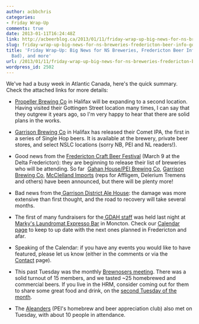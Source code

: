 ```yaml
---
author: acbbchris
categories:
- Friday Wrap-Up
comments: true
date: 2013-01-11T16:24:48Z
link: http://acbeerblog.ca/2013/01/11/friday-wrap-up-big-news-for-ns-breweries-fredericton-beer-info-good-and-bad-and-more/
slug: friday-wrap-up-big-news-for-ns-breweries-fredericton-beer-info-good-and-bad-and-more
title: 'Friday Wrap-Up: Big News for NS Breweries, Fredericton Beer Info (Good and
  Bad), and more'
url: /2013/01/11/friday-wrap-up-big-news-for-ns-breweries-fredericton-beer-info-good-and-bad-and-more/
wordpress_id: 2502
---
```


We've had a busy week in Atlantic Canada, here's the quick summary. Check the attached links for more details:



	
  * [Propeller Brewing Co](http://drinkpropeller.ca/) in Halifax will be expanding to a second location. Having visited their Gottingen Street location many times, I can say that they outgrew it years ago, so I'm very happy to hear that there are solid plans in the works.

	
  * [Garrison Brewing Co](http://www.garrisonbrewing.com/) in Halifax has released their Comet IPA, the first in a series of Single Hop beers. It is available at the brewery, private beer stores, and select NSLC locations (sorry NB, PEI and NL readers!).

	
  * Good news from the [Fredericton Craft Beer Festival](https://frederictoncraftbeerfestival.eventbrite.ca/) (March 9 at the Delta Fredericton): they are beginning to release their list of breweries who will be attending. So far  [Gahan House/PEI Brewing Co](http://www.peibrewingcompany.com/), [Garrison Brewing Co](http://www.garrisonbrewing.com), [McClelland Imports](http://www.mcclellandbeers.ca/test/products/products_index.shtml) (reps for Affligem, Delerium Tremens and others) have been announced, but there will be plenty more!

	
  * Bad news from the[ Garrison District Ale House](http://www.thegarrison.ca/): the damage was more extensive than first thought, and the road to recovery will take several months.

	
  * The first of many fundraisers for the[ GDAH staff](https://www.facebook.com/FundraiserForGarrisonStaff) was held last night at [Marky's Laundromat Expresso Bar](https://www.facebook.com/groups/2429282830/) in Moncton. Check our [Calendar page](http://atlanticcanadabeerblog.wordpress.com/calendar-of-events/) to keep to up date with the next ones planned in Fredericton and afar.

	
  * Speaking of the Calendar: if you have any events you would like to have featured, please let us know (either in the comments or via the [Contact](http://atlanticcanadabeerblog.wordpress.com/contact/) page).

	
  * This past Tuesday was the monthly [Brewnosers meeting](http://www.brewnosers.org/forums/viewtopic.php?f=5&t=3658). There was a solid turnout of 15 members, and we tasted ~25 homebrewed and commercial beers. If you live in the HRM, consider coming out for them to share some great food and drink, on the [second Tuesday of the month](http://www.brewnosers.org/forums/viewforum.php?f=5&sid=4047d11ce33de14b1fc9cd37a5dddf17).

	
  * The [Aleanders](http://www.brewnosers.org/forums/viewforum.php?f=34) (PEI's homebrew and beer appreciation club) also met on Tuesday, with about 10 people in attendance.


